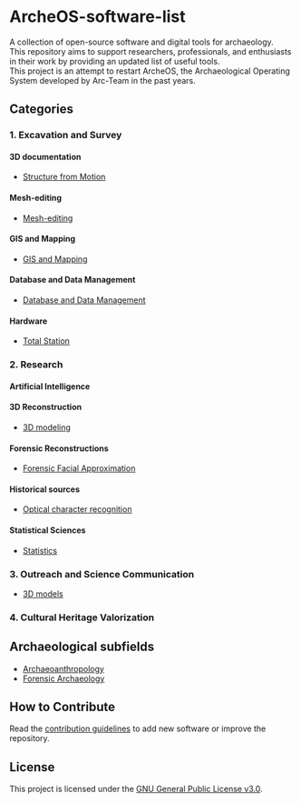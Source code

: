 # ArcheOS-software-list

A collection of open-source software and digital tools for archaeology.  
This repository aims to support researchers, professionals, and enthusiasts in their work by providing an updated list of useful tools.  
This project is an attempt to restart ArcheOS, the Archaeological Operating System developed by Arc-Team in the past years.

## Categories

### 1. Excavation and Survey

#### 3D documentation

- [Structure from Motion](software/sfm.md)

#### Mesh-editing

- [Mesh-editing](software/mesh-editing.md)

#### GIS and Mapping

- [GIS and Mapping](/software/gis.md)

#### Database and Data Management

- [Database and Data Management](software/dbms.md)

#### Hardware

- [Total Station](software/total_station.md)

### 2. Research

#### Artificial Intelligence

#### 3D Reconstruction

- [3D modeling](software/3d_modeling.md)

#### Forensic Reconstructions

- [Forensic Facial Approximation](software/ffa.md)

#### Historical sources

- [Optical character recognition](software/ocr.md)

#### Statistical Sciences

- [Statistics](software/statistics.md)

### 3. Outreach and Science Communication

- [3D models](software/outreach_3d_models.md)

### 4. Cultural Heritage Valorization

## Archaeological subfields

- [Archaeoanthropology](subfields/archaeoanthropology.md)
- [Forensic Archaeology](subfields/forensic_archaeology.md)

## How to Contribute

Read the [contribution guidelines](CONTRIBUTING.md) to add new software or improve the repository.

## License

This project is licensed under the [GNU General Public License v3.0](LICENSE).
